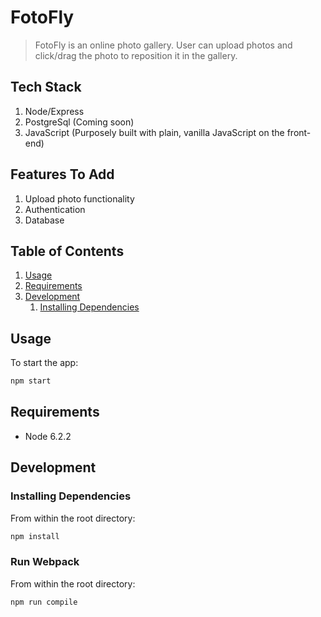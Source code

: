 # FotoFly

> FotoFly is an online photo gallery.  User can upload photos and click/drag the photo to reposition it in the gallery.

## Tech Stack

1. Node/Express
1. PostgreSql (Coming soon)
1. JavaScript (Purposely built with plain, vanilla JavaScript on the front-end)

## Features To Add

1. Upload photo functionality
1. Authentication
1. Database

## Table of Contents

1. [Usage](#Usage)
1. [Requirements](#requirements)
1. [Development](#development)
    1. [Installing Dependencies](#installing-dependencies)

## Usage

To start the app:

```sh
npm start
```

## Requirements

- Node 6.2.2

## Development

### Installing Dependencies

From within the root directory:

```sh
npm install
```

### Run Webpack

From within the root directory:

```sh
npm run compile
```
